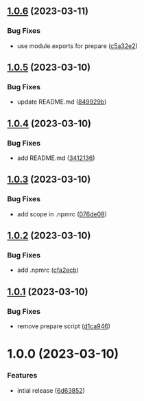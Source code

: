 ## [1.0.6](https://github.com/MeltStudio/melt-semantic-release-monorepo/compare/v1.0.5...v1.0.6) (2023-03-11)


### Bug Fixes

* use module.exports for prepare ([c5a32e2](https://github.com/MeltStudio/melt-semantic-release-monorepo/commit/c5a32e2e83e6e28e5e25dc0debeaf704d417151f))

## [1.0.5](https://github.com/MeltStudio/melt-semantic-release-monorepo/compare/v1.0.4...v1.0.5) (2023-03-10)


### Bug Fixes

* update README.md ([849929b](https://github.com/MeltStudio/melt-semantic-release-monorepo/commit/849929ba257e1c8af40e966dc72979992b6daf36))

## [1.0.4](https://github.com/MeltStudio/melt-semantic-release-monorepo/compare/v1.0.3...v1.0.4) (2023-03-10)


### Bug Fixes

* add README.md ([3412136](https://github.com/MeltStudio/melt-semantic-release-monorepo/commit/3412136f3e74422be50a09fa5121444afaab5529))

## [1.0.3](https://github.com/MeltStudio/melt-semantic-release-monorepo/compare/v1.0.2...v1.0.3) (2023-03-10)


### Bug Fixes

* add scope in .npmrc ([076de08](https://github.com/MeltStudio/melt-semantic-release-monorepo/commit/076de0877b8d4c6c2bc8703ae81e8f851cc96971))

## [1.0.2](https://github.com/MeltStudio/melt-semantic-release-monorepo/compare/v1.0.1...v1.0.2) (2023-03-10)


### Bug Fixes

* add .npmrc ([cfa2ecb](https://github.com/MeltStudio/melt-semantic-release-monorepo/commit/cfa2ecbeb97804e3e51c0dd809586e311792d6be))

## [1.0.1](https://github.com/MeltStudio/melt-semantic-release-monorepo/compare/v1.0.0...v1.0.1) (2023-03-10)


### Bug Fixes

* remove prepare script ([d1ca946](https://github.com/MeltStudio/melt-semantic-release-monorepo/commit/d1ca946dba0406a54bb72a575e54a32da10c39ed))

# 1.0.0 (2023-03-10)


### Features

* intial release ([6d63852](https://github.com/MeltStudio/melt-semantic-release-monorepo/commit/6d638524541a91a22246815acc7a5c47a56357f1))

